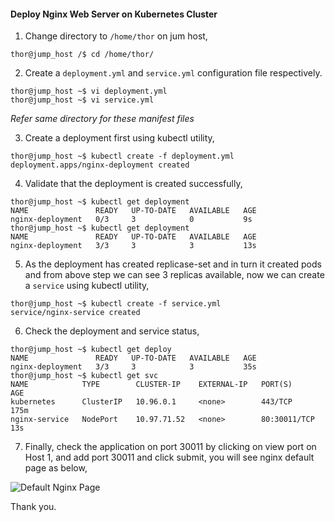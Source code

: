 #### Deploy Nginx Web Server on Kubernetes Cluster

1. Change directory to `/home/thor` on jum host,

```
thor@jump_host /$ cd /home/thor/
```

2. Create a `deployment.yml` and `service.yml` configuration file respectively.

```
thor@jump_host ~$ vi deployment.yml
thor@jump_host ~$ vi service.yml
```
*Refer same directory for these manifest files*

3. Create a deployment first using kubectl utility,

```
thor@jump_host ~$ kubectl create -f deployment.yml
deployment.apps/nginx-deployment created
```

4. Validate that the deployment is created successfully,

```
thor@jump_host ~$ kubectl get deployment
NAME               READY   UP-TO-DATE   AVAILABLE   AGE
nginx-deployment   0/3     3            0           9s
thor@jump_host ~$ kubectl get deployment
NAME               READY   UP-TO-DATE   AVAILABLE   AGE
nginx-deployment   3/3     3            3           13s
```

5. As the deployment has created replicase-set and in turn it created pods and from above step we can see 3 replicas available, now we can create a `service` using kubectl utility,

```
thor@jump_host ~$ kubectl create -f service.yml
service/nginx-service created
```

6. Check the deployment and service status,

```
thor@jump_host ~$ kubectl get deploy
NAME               READY   UP-TO-DATE   AVAILABLE   AGE
nginx-deployment   3/3     3            3           35s
thor@jump_host ~$ kubectl get svc
NAME            TYPE        CLUSTER-IP    EXTERNAL-IP   PORT(S)        AGE
kubernetes      ClusterIP   10.96.0.1     <none>        443/TCP        175m
nginx-service   NodePort    10.97.71.52   <none>        80:30011/TCP   13s
```

7. Finally, check the application on port 30011 by clicking on view port on Host 1, and add port 30011 and click submit, you will see nginx default page as below,

![Default Nginx Page](/images/WelcomeNginx.JPG)

Thank you.
